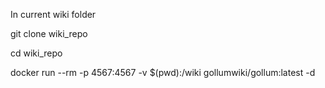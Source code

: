 In current wiki folder

git clone wiki_repo

cd wiki_repo

docker run --rm -p 4567:4567 -v $(pwd):/wiki gollumwiki/gollum:latest -d